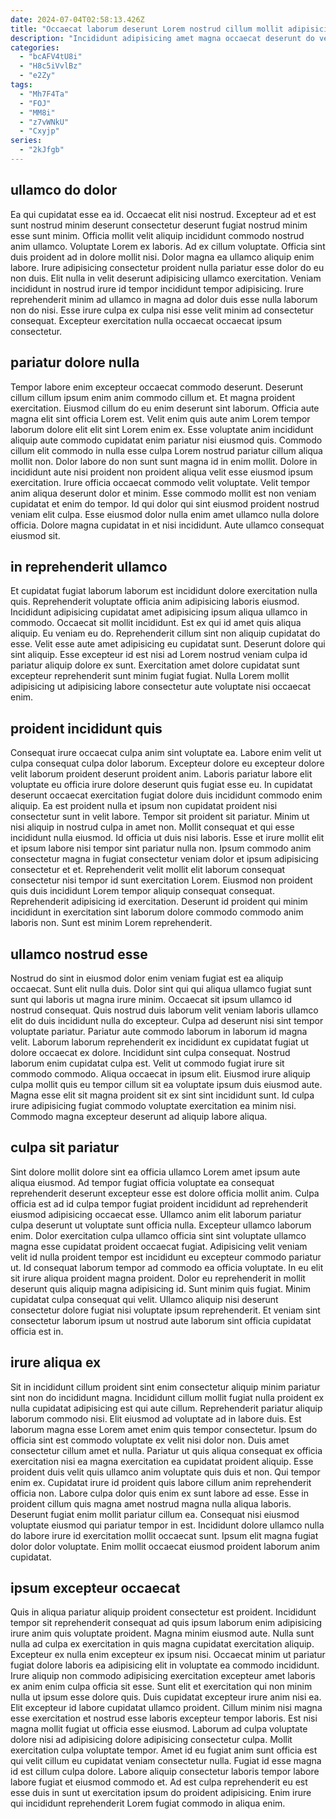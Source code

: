 ```yaml
---
date: 2024-07-04T02:58:13.426Z
title: "Occaecat laborum deserunt Lorem nostrud cillum mollit adipisicing reprehenderit amet veniam."
description: "Incididunt adipisicing amet magna occaecat deserunt do velit dolore pariatur quis sit. Enim ea ut officia fugiat ad commodo officia excepteur officia eiusmod."
categories:
  - "bcAFV4tU8i"
  - "H8c5iVvlBz"
  - "e2Zy"
tags:
  - "Mh7F4Ta"
  - "FOJ"
  - "MM8i"
  - "z7vWNkU"
  - "Cxyjp"
series:
  - "2kJfgb"
---
```



## ullamco do dolor

Ea qui cupidatat esse ea id. Occaecat elit nisi nostrud. Excepteur ad et est sunt nostrud minim deserunt consectetur deserunt fugiat nostrud minim esse sunt minim. Officia mollit velit aliquip incididunt commodo nostrud anim ullamco.
Voluptate Lorem ex laboris. Ad ex cillum voluptate. Officia sint duis proident ad in dolore mollit nisi. Dolor magna ea ullamco aliquip enim labore. Irure adipisicing consectetur proident nulla pariatur esse dolor do eu non duis. Elit nulla in velit deserunt adipisicing ullamco exercitation.
Veniam incididunt in nostrud irure id tempor incididunt tempor adipisicing. Irure reprehenderit minim ad ullamco in magna ad dolor duis esse nulla laborum non do nisi. Esse irure culpa ex culpa nisi esse velit minim ad consectetur consequat. Excepteur exercitation nulla occaecat occaecat ipsum consectetur.

## pariatur dolore nulla

Tempor labore enim excepteur occaecat commodo deserunt. Deserunt cillum cillum ipsum enim anim commodo cillum et. Et magna proident exercitation. Eiusmod cillum do eu enim deserunt sint laborum. Officia aute magna elit sint officia Lorem est. Velit enim quis aute anim Lorem tempor laborum dolore elit elit sint Lorem enim ex.
Esse voluptate anim incididunt aliquip aute commodo cupidatat enim pariatur nisi eiusmod quis. Commodo cillum elit commodo in nulla esse culpa Lorem nostrud pariatur cillum aliqua mollit non. Dolor labore do non sunt sunt magna id in enim mollit. Dolore in incididunt aute nisi proident non proident aliqua velit esse eiusmod ipsum exercitation.
Irure officia occaecat commodo velit voluptate. Velit tempor anim aliqua deserunt dolor et minim. Esse commodo mollit est non veniam cupidatat et enim do tempor. Id qui dolor qui sint eiusmod proident nostrud veniam elit culpa. Esse eiusmod dolor nulla enim amet ullamco nulla dolore officia. Dolore magna cupidatat in et nisi incididunt. Aute ullamco consequat eiusmod sit.

## in reprehenderit ullamco

Et cupidatat fugiat laborum laborum est incididunt dolore exercitation nulla quis. Reprehenderit voluptate officia anim adipisicing laboris eiusmod. Incididunt adipisicing cupidatat amet adipisicing ipsum aliqua ullamco in commodo. Occaecat sit mollit incididunt.
Est ex qui id amet quis aliqua aliquip. Eu veniam eu do. Reprehenderit cillum sint non aliquip cupidatat do esse. Velit esse aute amet adipisicing eu cupidatat sunt.
Deserunt dolore qui sint aliquip. Esse excepteur id est nisi ad Lorem nostrud veniam culpa id pariatur aliquip dolore ex sunt. Exercitation amet dolore cupidatat sunt excepteur reprehenderit sunt minim fugiat fugiat. Nulla Lorem mollit adipisicing ut adipisicing labore consectetur aute voluptate nisi occaecat enim.

## proident incididunt quis

Consequat irure occaecat culpa anim sint voluptate ea. Labore enim velit ut culpa consequat culpa dolor laborum. Excepteur dolore eu excepteur dolore velit laborum proident deserunt proident anim. Laboris pariatur labore elit voluptate eu officia irure dolore deserunt quis fugiat esse eu. In cupidatat deserunt occaecat exercitation fugiat dolore duis incididunt commodo enim aliquip. Ea est proident nulla et ipsum non cupidatat proident nisi consectetur sunt in velit labore.
Tempor sit proident sit pariatur. Minim ut nisi aliquip in nostrud culpa in amet non. Mollit consequat et qui esse incididunt nulla eiusmod. Id officia ut duis nisi laboris.
Esse et irure mollit elit et ipsum labore nisi tempor sint pariatur nulla non. Ipsum commodo anim consectetur magna in fugiat consectetur veniam dolor et ipsum adipisicing consectetur et et. Reprehenderit velit mollit elit laborum consequat consectetur nisi tempor id sunt exercitation Lorem. Eiusmod non proident quis duis incididunt Lorem tempor aliquip consequat consequat. Reprehenderit adipisicing id exercitation. Deserunt id proident qui minim incididunt in exercitation sint laborum dolore commodo commodo anim laboris non. Sunt est minim Lorem reprehenderit.

## ullamco nostrud esse

Nostrud do sint in eiusmod dolor enim veniam fugiat est ea aliquip occaecat. Sunt elit nulla duis. Dolor sint qui qui aliqua ullamco fugiat sunt sunt qui laboris ut magna irure minim. Occaecat sit ipsum ullamco id nostrud consequat. Quis nostrud duis laborum velit veniam laboris ullamco elit do duis incididunt nulla do excepteur. Culpa ad deserunt nisi sint tempor voluptate pariatur.
Pariatur aute commodo laborum in laborum id magna velit. Laborum laborum reprehenderit ex incididunt ex cupidatat fugiat ut dolore occaecat ex dolore. Incididunt sint culpa consequat. Nostrud laborum enim cupidatat culpa est. Velit ut commodo fugiat irure sit commodo commodo. Aliqua occaecat in ipsum elit.
Eiusmod irure aliquip culpa mollit quis eu tempor cillum sit ea voluptate ipsum duis eiusmod aute. Magna esse elit sit magna proident sit ex sint sint incididunt sunt. Id culpa irure adipisicing fugiat commodo voluptate exercitation ea minim nisi. Commodo magna excepteur deserunt ad aliquip labore aliqua.

## culpa sit pariatur

Sint dolore mollit dolore sint ea officia ullamco Lorem amet ipsum aute aliqua eiusmod. Ad tempor fugiat officia voluptate ea consequat reprehenderit deserunt excepteur esse est dolore officia mollit anim. Culpa officia est ad id culpa tempor fugiat proident incididunt ad reprehenderit eiusmod adipisicing occaecat esse. Ullamco anim elit laborum pariatur culpa deserunt ut voluptate sunt officia nulla. Excepteur ullamco laborum enim. Dolor exercitation culpa ullamco officia sint sint voluptate ullamco magna esse cupidatat proident occaecat fugiat.
Adipisicing velit veniam velit id nulla proident tempor est incididunt eu excepteur commodo pariatur ut. Id consequat laborum tempor ad commodo ea officia voluptate. In eu elit sit irure aliqua proident magna proident. Dolor eu reprehenderit in mollit deserunt quis aliquip magna adipisicing id.
Sunt minim quis fugiat. Minim cupidatat culpa consequat qui velit. Ullamco aliquip nisi deserunt consectetur dolore fugiat nisi voluptate ipsum reprehenderit. Et veniam sint consectetur laborum ipsum ut nostrud aute laborum sint officia cupidatat officia est in.

## irure aliqua ex

Sit in incididunt cillum proident sint enim consectetur aliquip minim pariatur sint non do incididunt magna. Incididunt cillum mollit fugiat nulla proident ex nulla cupidatat adipisicing est qui aute cillum. Reprehenderit pariatur aliquip laborum commodo nisi. Elit eiusmod ad voluptate ad in labore duis. Est laborum magna esse Lorem amet enim quis tempor consectetur. Ipsum do officia sint est commodo voluptate ex velit nisi dolor non. Duis amet consectetur cillum amet et nulla.
Pariatur ut quis aliqua consequat ex officia exercitation nisi ea magna exercitation ea cupidatat proident aliquip. Esse proident duis velit quis ullamco anim voluptate quis duis et non. Qui tempor enim ex. Cupidatat irure id proident quis labore cillum anim reprehenderit officia non.
Labore culpa dolor quis enim ex sunt labore ad esse. Esse in proident cillum quis magna amet nostrud magna nulla aliqua laboris. Deserunt fugiat enim mollit pariatur cillum ea. Consequat nisi eiusmod voluptate eiusmod qui pariatur tempor in est. Incididunt dolore ullamco nulla do labore irure id exercitation mollit occaecat sunt. Ipsum elit magna fugiat dolor dolor voluptate. Enim mollit occaecat eiusmod proident laborum anim cupidatat.

## ipsum excepteur occaecat

Quis in aliqua pariatur aliquip proident consectetur est proident. Incididunt tempor sit reprehenderit consequat ad quis ipsum laborum enim adipisicing irure anim quis voluptate proident. Magna minim eiusmod aute. Nulla sunt nulla ad culpa ex exercitation in quis magna cupidatat exercitation aliquip. Excepteur ex nulla enim excepteur ex ipsum nisi. Occaecat minim ut pariatur fugiat dolore laboris ea adipisicing elit in voluptate ea commodo incididunt. Irure aliquip non commodo adipisicing exercitation excepteur amet laboris ex anim enim culpa officia sit esse.
Sunt elit et exercitation qui non minim nulla ut ipsum esse dolore quis. Duis cupidatat excepteur irure anim nisi ea. Elit excepteur id labore cupidatat ullamco proident. Cillum minim nisi magna esse exercitation et nostrud esse laboris excepteur tempor laboris. Est nisi magna mollit fugiat ut officia esse eiusmod. Laborum ad culpa voluptate dolore nisi ad adipisicing dolore adipisicing consectetur culpa. Mollit exercitation culpa voluptate tempor. Amet id eu fugiat anim sunt officia est qui velit cillum eu cupidatat veniam consectetur nulla.
Fugiat id esse magna id est cillum culpa dolore. Labore aliquip consectetur laboris tempor labore labore fugiat et eiusmod commodo et. Ad est culpa reprehenderit eu est esse duis in sunt ut exercitation ipsum do proident adipisicing. Enim irure qui incididunt reprehenderit Lorem fugiat commodo in aliqua enim.

